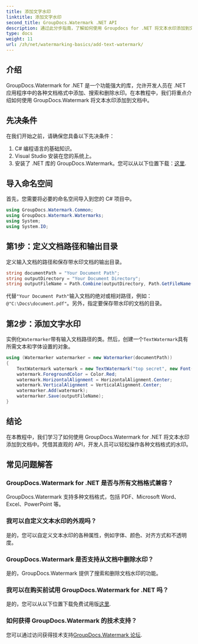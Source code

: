 ```yaml
---
title: 添加文字水印
linktitle: 添加文字水印
second_title: GroupDocs.Watermark .NET API
description: 通过此分步指南，了解如何使用 Groupdocs for .NET 将文本水印添加到文档中。
type: docs
weight: 11
url: /zh/net/watermarking-basics/add-text-watermark/
---
```

## 介绍
GroupDocs.Watermark for .NET 是一个功能强大的库，允许开发人员在 .NET 应用程序中的各种文档格式中添加、搜索和删除水印。在本教程中，我们将重点介绍如何使用 GroupDocs.Watermark 将文本水印添加到文档中。
## 先决条件
在我们开始之前，请确保您具备以下先决条件：
1. C# 编程语言的基础知识。
2. Visual Studio 安装在您的系统上。
3. 安装了 .NET 库的 GroupDocs.Watermark。您可以从以下位置下载：[这里](https://releases.groupdocs.com/Watermark/net/).

## 导入命名空间
首先，您需要将必要的命名空间导入到您的 C# 项目中。
```csharp
using GroupDocs.Watermark.Common;
using GroupDocs.Watermark.Watermarks;
using System;
using System.IO;
```
## 第1步：定义文档路径和输出目录
定义输入文档的路径和保存带水印文档的输出目录。
```csharp
string documentPath = "Your Document Path";
string outputDirectory = "Your Document Directory";
string outputFileName = Path.Combine(outputDirectory, Path.GetFileName(documentPath));
```
代替`"Your Document Path"`输入文档的绝对或相对路径，例如：`@"C:\Docs\document.pdf"`。另外，指定要保存带水印的文档的目录。
## 第2步：添加文字水印
实例化`Watermarker`带有输入文档路径的类。然后，创建一个`TextWatermark`具有所需文本和字体设置的对象。
```csharp
using (Watermarker watermarker = new Watermarker(documentPath))
{
    TextWatermark watermark = new TextWatermark("top secret", new Font("Arial", 36));
    watermark.ForegroundColor = Color.Red;
    watermark.HorizontalAlignment = HorizontalAlignment.Center;
    watermark.VerticalAlignment = VerticalAlignment.Center;
    watermarker.Add(watermark);
    watermarker.Save(outputFileName);
}
```

## 结论
在本教程中，我们学习了如何使用 GroupDocs.Watermark for .NET 将文本水印添加到文档中。凭借其直观的 API，开发人员可以轻松操作各种文档格式的水印。
## 常见问题解答
### GroupDocs.Watermark for .NET 是否与所有文档格式兼容？
GroupDocs.Watermark 支持多种文档格式，包括 PDF、Microsoft Word、Excel、PowerPoint 等。
### 我可以自定义文本水印的外观吗？
是的，您可以自定义文本水印的各种属性，例如字体、颜色、对齐方式和不透明度。
### GroupDocs.Watermark 是否支持从文档中删除水印？
是的，GroupDocs.Watermark 提供了搜索和删除文档水印的功能。
### 我可以在购买前试用 GroupDocs.Watermark for .NET 吗？
是的，您可以从以下位置下载免费试用版[这里](https://releases.groupdocs.com/).
### 如何获得 GroupDocs.Watermark 的技术支持？
您可以通过访问获得技术支持[GroupDocs.Watermark 论坛](https://forum.groupdocs.com/c/watermark/19).